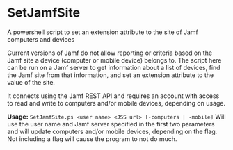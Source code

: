 # SetJamfSite
A powershell script to set an extension attribute to the site of Jamf computers and devices

Current versions of Jamf do not allow reporting or criteria based on the Jamf site a device (computer or mobile device) belongs to. The script here can be run on a Jamf server to get information about a list of devices, find the Jamf site from that information, and set an extension attribute to the value of the site.

It connects using the Jamf REST API and requires an account with access to read and write to computers and/or mobile devices, depending on usage.

**Usage:** `SetJamfSite.ps <user name> <JSS url> [-computers | -mobile]`
Will use the user name and Jamf server specified in the first two parameters and will update computers and/or mobile devices, depending on the flag. Not including a flag will cause the program to not do much.
